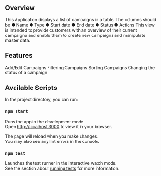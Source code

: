 ## Overview

This Application displays a list of campaigns in a table. The columns should be
● Name
● Type
● Start date
● End date
● Status
● Actions
This view is intended to provide customers with an overview of their current campaigns and enable them to create new campaigns and manipulate master data.

## Features

Add/Edit Campaigns
Filtering Campaigns
Sorting Campaigns
Changing the status of a campaign

## Available Scripts

In the project directory, you can run:

### `npm start`

Runs the app in the development mode.\
Open [http://localhost:3000](http://localhost:3000) to view it in your browser.

The page will reload when you make changes.\
You may also see any lint errors in the console.

### `npm test`

Launches the test runner in the interactive watch mode.\
See the section about [running tests](https://facebook.github.io/create-react-app/docs/running-tests) for more information.
